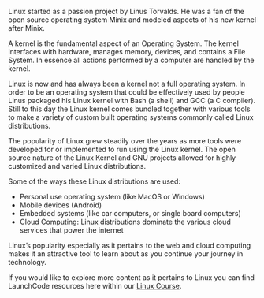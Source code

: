 Linux started as a passion project by Linus Torvalds. He was a fan of the open source operating system Minix and modeled aspects of his new kernel after Minix.

A kernel is the fundamental aspect of an Operating System. The kernel interfaces with hardware, manages memory, devices, and contains a File System. In essence all actions performed by a computer are handled by the kernel.

Linux is now and has always been a kernel not a full operating system. In order to be an operating system that could be effectively used by people Linus packaged his Linux kernel with Bash (a shell) and GCC (a C compiler). Still to this day the Linux kernel comes bundled together with various tools to make a variety of custom built operating systems commonly called Linux distributions.

The popularity of Linux grew steadily over the years as more tools were developed for or implemented to run using the Linux kernel. The open source nature of the Linux Kernel and GNU projects allowed for highly customized and varied Linux distributions.

Some of the ways these Linux distributions are used:

- Personal use operating system (like MacOS or Windows)
- Mobile devices (Android)
- Embedded systems (like car computers, or single board computers)
- Cloud Computing: Linux distributions dominate the various cloud services that power the internet

Linux’s popularity especially as it pertains to the web and cloud computing makes it an attractive tool to learn about as you continue your journey in technology.

If you would like to explore more content as it pertains to Linux you can find LaunchCode resources here within our [Linux Course](https://education.launchcode.org/linux/).

